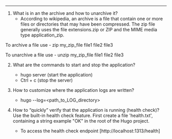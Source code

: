 ---
1. What is in an the archive and how to unarchive it?
     - According to wikipedia, an archive is a file that contain
     one or more files or directories
     that may have been compressed.
     The zip  file generally uses the file extensions.zip
     or ZIP and the MIME media type application_zip.

To archive a file use
     - zip my_zip_file file1 file2 file3

To unarchive a file use
     - unzip my_zip_file file1 file2 file3

2. What are the commands to start and stop the application?
     - hugo server (start the application)
     - Ctrl + c (stop the server)

3. How to customize where the application logs are written?
     - hugo --log=<path_to_LOG_directory>

4. How to “quickly” verify that the application is running (health check)?
Use the built-in health check feature.
     First create a file 'health.txt', containing a string example "OK"
     in the root of the Hugo project.
     - To access the health check endpoint [http://localhost:1313/health]